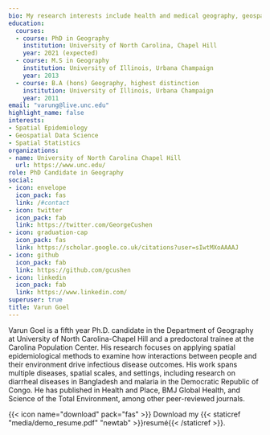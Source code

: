 ```yaml
---
bio: My research interests include health and medical geography, geospatial data science, and spatial statistics.
education:
  courses:
  - course: PhD in Geography
    institution: University of North Carolina, Chapel Hill
    year: 2021 (expected)
  - course: M.S in Geography
    institution: University of Illinois, Urbana Champaign
    year: 2013
  - course: B.A (hons) Geography, highest distinction
    institution: University of Illinois, Urbana Champaign
    year: 2011
email: "varung@live.unc.edu"
highlight_name: false
interests:
- Spatial Epidemiology
- Geospatial Data Science
- Spatial Statistics
organizations:
- name: University of North Carolina Chapel Hill
  url: https://www.unc.edu/
role: PhD Candidate in Geography
social:
- icon: envelope
  icon_pack: fas
  link: /#contact
- icon: twitter
  icon_pack: fab
  link: https://twitter.com/GeorgeCushen
- icon: graduation-cap
  icon_pack: fas
  link: https://scholar.google.co.uk/citations?user=sIwtMXoAAAAJ
- icon: github
  icon_pack: fab
  link: https://github.com/gcushen
- icon: linkedin
  icon_pack: fab
  link: https://www.linkedin.com/
superuser: true
title: Varun Goel
---
```


Varun Goel is a fifth year Ph.D. candidate in the Department of Geography at University of North Carolina-Chapel Hill and a predoctoral trainee at the Carolina Population Center. His research focuses on applying spatial epidemiological methods to examine how interactions between people and their environment drive infectious disease outcomes. His work spans multiple diseases, spatial scales, and settings, including research on diarrheal diseases in Bangladesh and malaria in the Democratic Republic of Congo. He has published in Health and Place, BMJ Global Health, and Science of the Total Environment, among other peer-reviewed journals.

{{< icon name="download" pack="fas" >}} Download my {{< staticref "media/demo_resume.pdf" "newtab" >}}resumé{{< /staticref >}}.
